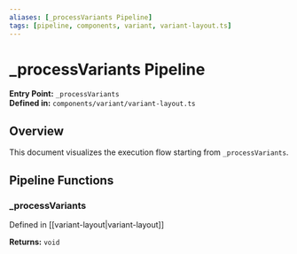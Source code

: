 ```yaml
---
aliases: [_processVariants Pipeline]
tags: [pipeline, components, variant, variant-layout.ts]
---
```


# _processVariants Pipeline

**Entry Point:** `_processVariants`  
**Defined in:** `components/variant/variant-layout.ts`  

## Overview

This document visualizes the execution flow starting from `_processVariants`.

## Pipeline Functions

### _processVariants

Defined in [[variant-layout|variant-layout]]

**Returns:** `void`


